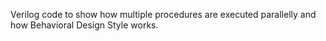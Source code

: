Verilog code to show how multiple procedures are executed parallelly and how Behavioral Design Style works.
